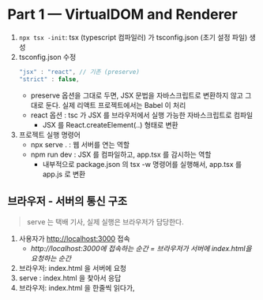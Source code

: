 # Part 1 — VirtualDOM and Renderer
1. `npx tsx -init`: tsx (typescript 컴파일러) 가 tsconfig.json (초기 설정 파일) 생성
2. tsconfig.json 수정
   ```ts
   "jsx" : "react", // 기존 (preserve)
   "strict" : false,
   ```
   - preserve 옵션을 그대로 두면, JSX 문법을 자바스크립트로 변환하지 않고 그대로 둔다. 
실제 리액트 프로젝트에서는 Babel 이 처리
    - react 옵션 : tsc 가 JSX 를 브라우저에서 실행 가능한 자바스크립트로 컴파일
      - JSX 를 React.createElement(..) 형태로 변환
3. 프로젝트 실행 명령어
   - npx serve . : 웹 서버를 연는 역할
   - npm run dev : JSX 를 컴파일하고, app.tsx 를 감시하는 역할
     - 내부적으로 package.json 의 tsx -w 명령어를 실행해서, app.tsx 를 app.js 로 변환

## 브라우저 - 서버의 통신 구조
> serve 는 택배 기사, 실제 실행은 브라우저가 담당한다.

1. 사용자가 [http://localhost:3000](http://localhost:3000/) 접속
    - *http://localhost:3000에 접속하는 순간 = 브라우저가 서버에 index.html을 요청하는 순간*
2. 브라우저: index.html 을 서버에 요청
3. serve : index.html 을 찾아서 응답
4. 브라우저: index.html 을 한줄씩 읽다가, <script> 를 만나면 서버에 app.js 를 요청
5. serve: app.js 를 전달
6. 브라우저: app.js 를 실행해서 화면을 구성

```ts
// app.js
// This will be our main app file 
// -- Library ---
const React = {};
// -- Application -- 
// React reference 를 찾아서 에러가 사라짐
const App = React.createElement("div", null, "Hello JSX!");
console.log('Hello world');
```

React 는 현재 빈 객체이므로, React.createElement( ) 함수를 호출하려 하면, 에러가 난다. 
따라서 React 안에 createElement 함수를 직접 정의했다.
- React.createElemnt( ) 역할: 가상돔 트리 객체를 반환

## DOM 
- 브라우저가 이해하고 렌더링할 수 있도록 명시된 HTML 문서 구조
- 리액트는 Virtual DOM 환경에서 동작하고, 그 결과물을 웹에서는 ReactDOM Renderer 에 전달
- Rederer 는 이를 실제 웹 페이지 화면에 렌더링 (이 때 화면에 보이게 된다)

## Lesson Learned 
리액트를 처음부터 구현해보면서, React.createElement( ) 와 render( ) 함수 각각의 역할에 대해 생각해볼 수 있었다. 그 동안 사용했던 리액트를 밑바닥부터 구현해보며, 두루뭉실하게 알고 있던 개념들이 잡히게 되어서 의미있었다.

# Part 2 - State Management & Hooks 
![image](https://github.com/user-attachments/assets/5fd685d8-5f29-4f8a-8143-c03fa706b93d)
다 하고 보니.. main 브랜치에서 작업 중이였더라구요..
다시 브랜치 수정해서 올리겠습니다 !! 

## 소감
- useState Hook 이 내부적으로 동작하는 방식에 대해 생각해볼 수 있었습니다.
- 리액트에서 전역 상태 배열이 존재하고, useState( ) 호출이 상태 배열의 인덱스를 참조하므로, 각각 독립적인 상태를 가진다는 점이 가장 흥미로웠습니다.
- 마지막 5번에서 `if a condition skips a useState call between renders or a loop introduces more useState call than originally intended.` 이 부분은 잘 이해가 가지 않아서 스터디 이후 추가적으로 공부를 더 해보려 합니다.

# Part 3 - React Suspense & Concurrent Mode

## 소감
### React Suspense ↔ Next.js 의 Suspense 활용
이전 프로젝트에서 Next.js 의 서버 컴포넌트에서 Suspense 로 비동기 컴포넌트 (폼) 을 감싸 CSR bailout 빌드 에러 해결하기 위해 사용했습니다. 그래서 비동기 작업을 처리해주고, fallback UI 를 표시해주어 성능 최적화와 UX 경험을 올리기 위한 방법이라고만 이해했습니다. 
이번 기회를 통해, React.Suspense API 는 사용 환경 (브라우저/서버) 에 따라 동작 방식이 달라지는 API 라는 점을 배울 수 있었습니다. 

### Susepense 의 동작 원리
Suspense 의 동작 원리가, 
컴폰너트 렌더링 > Promise throw > 렌더링 중단 / 대기 > 다시 렌더링 시작이라는 점을 배웠습니다

```text
1. 컴포넌트가 렌더링 중 데이터가 필요함을 발견
2. 컴포넌트가 Promise 를 throw
3. 리액트가 이를 감지하고 렌더링을 중단
4. <Suspense fallback> 컴포넌트 표시
5. Promise 가 완료되면 처음부터 다시 렌더링
``` 

### 동시성 모드, Concurrent mode
이번에 동시성 모드를 처음 들어봤습니다 😅
- 리액트의 렌더링, 자바스크립트 싱글 스레드 모두 동기 작업이라, 작업 하나가 오래 걸리면 그 다음 작업을 할 수 없는 문제
- 예시 : 렌더링이 끝나기 이전에는, 사용자 인터렉션이 불가능 > UX 에 좋지 않음
- 해결 : 렌더링 엔진을 변경하고, 스케쥴러를 이용해 우선순위에 따라 급한 작업 먼저 처리

이 괒어을 구현한 게 동시성 모드라고 이해했습니다 ! 
- 이해 되지 않은 내용 : `ReactDOM.render를 통한 lagacy mode와 createRoot를 통한 concurrent mode를 선택할 수 있게 하였다.` 

# Part 4— Server Side Rendering and its Challenges
## 소감
ReactSSR 을 직접 구현해보면서 서버와 클라이언트 환경의 차이에 대해서 실감할 수 있었습니다. 
BrowserRouter 을 StaticRouter 로 교체하는 내용이나, .hydrateRoot(React18+) 를 이용해 직접 하이드레이션을 적용해보면서 리액트가 자동으로
처리해주는 부분이 많다는 걸 다시 한번 깨달았습니다. 또 이전까지 tailwind 만 사용했어서 styled-components 는 다소 생소했는데, 
서버에서 스타일을 추출하여 html 에 직접 포함시킬 수 있다는 점이 신기했습니다 ! 
리액트의 하이드레이션 과정이 서버/클라이언트 사이 차이가 있다는 점이 제일 흥미로웠어서, 스터디가 끝나면 리액트 외 다른 라이브러리들은 어떻게 이 과정을 처리하는지 공부해보고 싶습니다 👨🏻‍💻
